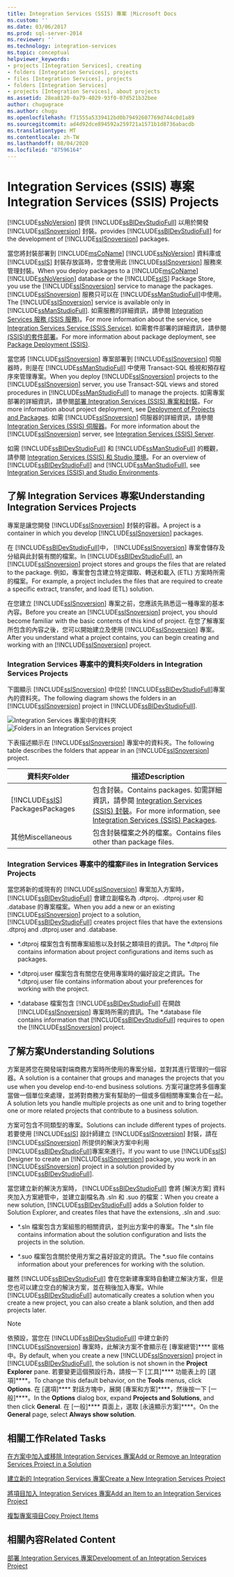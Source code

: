 ```yaml
---
title: Integration Services (SSIS) 專案 |Microsoft Docs
ms.custom: ''
ms.date: 03/06/2017
ms.prod: sql-server-2014
ms.reviewer: ''
ms.technology: integration-services
ms.topic: conceptual
helpviewer_keywords:
- projects [Integration Services], creating
- folders [Integration Services], projects
- files [Integration Services], projects
- folders [Integration Services]
- projects [Integration Services], about projects
ms.assetid: 28ea8120-0a79-4029-93f0-07d521b32bee
author: chugugrace
ms.author: chugu
ms.openlocfilehash: f71555a5339412bd0b79492607769d744c0d1a89
ms.sourcegitcommit: ad4d92dce894592a259721a1571b1d8736abacdb
ms.translationtype: MT
ms.contentlocale: zh-TW
ms.lasthandoff: 08/04/2020
ms.locfileid: "87596164"
---
```

# <a name="integration-services-ssis-projects"></a><span data-ttu-id="f2e66-102">Integration Services (SSIS) 專案</span><span class="sxs-lookup"><span data-stu-id="f2e66-102">Integration Services (SSIS) Projects</span></span>
  [!INCLUDE[ssNoVersion](../includes/ssnoversion-md.md)] <span data-ttu-id="f2e66-103">提供 [!INCLUDE[ssBIDevStudioFull](../includes/ssbidevstudiofull-md.md)] 以用於開發 [!INCLUDE[ssISnoversion](../includes/ssisnoversion-md.md)] 封裝。</span><span class="sxs-lookup"><span data-stu-id="f2e66-103">provides [!INCLUDE[ssBIDevStudioFull](../includes/ssbidevstudiofull-md.md)] for the development of [!INCLUDE[ssISnoversion](../includes/ssisnoversion-md.md)] packages.</span></span>

 <span data-ttu-id="f2e66-104">當您將封裝部署到 [!INCLUDE[msCoName](../includes/msconame-md.md)] [!INCLUDE[ssNoVersion](../includes/ssnoversion-md.md)] 資料庫或 [!INCLUDE[ssIS](../includes/ssis-md.md)] 封裝存放區時，您會使用此 [!INCLUDE[ssISnoversion](../includes/ssisnoversion-md.md)] 服務來管理封裝。</span><span class="sxs-lookup"><span data-stu-id="f2e66-104">When you deploy packages to a [!INCLUDE[msCoName](../includes/msconame-md.md)] [!INCLUDE[ssNoVersion](../includes/ssnoversion-md.md)] database or the [!INCLUDE[ssIS](../includes/ssis-md.md)] Package Store, you use the [!INCLUDE[ssISnoversion](../includes/ssisnoversion-md.md)] service to manage the packages.</span></span> <span data-ttu-id="f2e66-105">[!INCLUDE[ssISnoversion](../includes/ssisnoversion-md.md)] 服務只可以在 [!INCLUDE[ssManStudioFull](../includes/ssmanstudiofull-md.md)]中使用。</span><span class="sxs-lookup"><span data-stu-id="f2e66-105">The [!INCLUDE[ssISnoversion](../includes/ssisnoversion-md.md)] service is available only in [!INCLUDE[ssManStudioFull](../includes/ssmanstudiofull-md.md)].</span></span> <span data-ttu-id="f2e66-106">如需服務的詳細資訊，請參閱 [Integration Services 服務 &#40;SSIS 服務&#41;](service/integration-services-service-ssis-service.md)。</span><span class="sxs-lookup"><span data-stu-id="f2e66-106">For more information about the service, see [Integration Services Service &#40;SSIS Service&#41;](service/integration-services-service-ssis-service.md).</span></span> <span data-ttu-id="f2e66-107">如需套件部署的詳細資訊，請參閱[&#40;SSIS&#41;的套件部署](packages/legacy-package-deployment-ssis.md)。</span><span class="sxs-lookup"><span data-stu-id="f2e66-107">For more information about package deployment, see [Package Deployment &#40;SSIS&#41;](packages/legacy-package-deployment-ssis.md).</span></span>

 <span data-ttu-id="f2e66-108">當您將 [!INCLUDE[ssISnoversion](../includes/ssisnoversion-md.md)] 專案部署到 [!INCLUDE[ssISnoversion](../includes/ssisnoversion-md.md)] 伺服器時，則是在 [!INCLUDE[ssManStudioFull](../includes/ssmanstudiofull-md.md)] 中使用 Transact-SQL 檢視和預存程序來管理專案。</span><span class="sxs-lookup"><span data-stu-id="f2e66-108">When you deploy [!INCLUDE[ssISnoversion](../includes/ssisnoversion-md.md)] projects to the [!INCLUDE[ssISnoversion](../includes/ssisnoversion-md.md)] server, you use Transact-SQL views and stored procedures in [!INCLUDE[ssManStudioFull](../includes/ssmanstudiofull-md.md)] to manage the projects.</span></span> <span data-ttu-id="f2e66-109">如需專案部署的詳細資訊，請參閱[部署 Integration Services (SSIS) 專案和封裝](packages/deploy-integration-services-ssis-projects-and-packages.md)。</span><span class="sxs-lookup"><span data-stu-id="f2e66-109">For more information about project deployment, see [Deployment of Projects and Packages](packages/deploy-integration-services-ssis-projects-and-packages.md).</span></span> <span data-ttu-id="f2e66-110">如需 [!INCLUDE[ssISnoversion](../includes/ssisnoversion-md.md)] 伺服器的詳細資訊，請參閱 [Integration Services &#40;SSIS&#41; 伺服器](catalog/integration-services-ssis-server-and-catalog.md)。</span><span class="sxs-lookup"><span data-stu-id="f2e66-110">For more information about the [!INCLUDE[ssISnoversion](../includes/ssisnoversion-md.md)] server, see [Integration Services &#40;SSIS&#41; Server](catalog/integration-services-ssis-server-and-catalog.md).</span></span>

 <span data-ttu-id="f2e66-111">如需 [!INCLUDE[ssBIDevStudioFull](../includes/ssbidevstudiofull-md.md)] 和 [!INCLUDE[ssManStudioFull](../includes/ssmanstudiofull-md.md)] 的概觀，請參閱 [Integration Services &#40;SSIS&#41; 和 Studio 環境](integration-services-ssis-development-and-management-tools.md)。</span><span class="sxs-lookup"><span data-stu-id="f2e66-111">For an overview of [!INCLUDE[ssBIDevStudioFull](../includes/ssbidevstudiofull-md.md)] and [!INCLUDE[ssManStudioFull](../includes/ssmanstudiofull-md.md)], see [Integration Services &#40;SSIS&#41; and Studio Environments](integration-services-ssis-development-and-management-tools.md).</span></span>

## <a name="understanding-integration-services-projects"></a><span data-ttu-id="f2e66-112">了解 Integration Services 專案</span><span class="sxs-lookup"><span data-stu-id="f2e66-112">Understanding Integration Services Projects</span></span>
 <span data-ttu-id="f2e66-113">專案是讓您開發 [!INCLUDE[ssISnoversion](../includes/ssisnoversion-md.md)] 封裝的容器。</span><span class="sxs-lookup"><span data-stu-id="f2e66-113">A project is a container in which you develop [!INCLUDE[ssISnoversion](../includes/ssisnoversion-md.md)] packages.</span></span>

 <span data-ttu-id="f2e66-114">在 [!INCLUDE[ssBIDevStudioFull](../includes/ssbidevstudiofull-md.md)]中， [!INCLUDE[ssISnoversion](../includes/ssisnoversion-md.md)] 專案會儲存及分組與此封裝有關的檔案。</span><span class="sxs-lookup"><span data-stu-id="f2e66-114">In [!INCLUDE[ssBIDevStudioFull](../includes/ssbidevstudiofull-md.md)], an [!INCLUDE[ssISnoversion](../includes/ssisnoversion-md.md)] project stores and groups the files that are related to the package.</span></span> <span data-ttu-id="f2e66-115">例如，專案會包含建立特定擷取、轉送和載入 (ETL) 方案時所需的檔案。</span><span class="sxs-lookup"><span data-stu-id="f2e66-115">For example, a project includes the files that are required to create a specific extract, transfer, and load (ETL) solution.</span></span>

 <span data-ttu-id="f2e66-116">在您建立 [!INCLUDE[ssISnoversion](../includes/ssisnoversion-md.md)] 專案之前，您應該先熟悉這一種專案的基本內容。</span><span class="sxs-lookup"><span data-stu-id="f2e66-116">Before you create an [!INCLUDE[ssISnoversion](../includes/ssisnoversion-md.md)] project, you should become familiar with the basic contents of this kind of project.</span></span> <span data-ttu-id="f2e66-117">在您了解專案所包含的內容之後，您可以開始建立及使用 [!INCLUDE[ssISnoversion](../includes/ssisnoversion-md.md)] 專案。</span><span class="sxs-lookup"><span data-stu-id="f2e66-117">After you understand what a project contains, you can begin creating and working with an [!INCLUDE[ssISnoversion](../includes/ssisnoversion-md.md)] project.</span></span>

### <a name="folders-in-integration-services-projects"></a><span data-ttu-id="f2e66-118">Integration Services 專案中的資料夾</span><span class="sxs-lookup"><span data-stu-id="f2e66-118">Folders in Integration Services Projects</span></span>
 <span data-ttu-id="f2e66-119">下圖顯示 [!INCLUDE[ssISnoversion](../includes/ssisnoversion-md.md)] 中位於 [!INCLUDE[ssBIDevStudioFull](../includes/ssbidevstudiofull-md.md)]專案內的資料夾。</span><span class="sxs-lookup"><span data-stu-id="f2e66-119">The following diagram shows the folders in an [!INCLUDE[ssISnoversion](../includes/ssisnoversion-md.md)] project in [!INCLUDE[ssBIDevStudioFull](../includes/ssbidevstudiofull-md.md)].</span></span>

 <span data-ttu-id="f2e66-120">![Integration Services 專案中的資料夾](media/solutionexplorer.gif "Integration Services 專案中的資料夾")</span><span class="sxs-lookup"><span data-stu-id="f2e66-120">![Folders in an Integration Services project](media/solutionexplorer.gif "Folders in an Integration Services project")</span></span>

 <span data-ttu-id="f2e66-121">下表描述顯示在 [!INCLUDE[ssISnoversion](../includes/ssisnoversion-md.md)] 專案中的資料夾。</span><span class="sxs-lookup"><span data-stu-id="f2e66-121">The following table describes the folders that appear in an [!INCLUDE[ssISnoversion](../includes/ssisnoversion-md.md)] project.</span></span>

|<span data-ttu-id="f2e66-122">資料夾</span><span class="sxs-lookup"><span data-stu-id="f2e66-122">Folder</span></span>|<span data-ttu-id="f2e66-123">描述</span><span class="sxs-lookup"><span data-stu-id="f2e66-123">Description</span></span>|
|------------|-----------------|
|[!INCLUDE[ssIS](../includes/ssis-md.md)] <span data-ttu-id="f2e66-124">Packages</span><span class="sxs-lookup"><span data-stu-id="f2e66-124">Packages</span></span>|<span data-ttu-id="f2e66-125">包含封裝。</span><span class="sxs-lookup"><span data-stu-id="f2e66-125">Contains packages.</span></span> <span data-ttu-id="f2e66-126">如需詳細資訊，請參閱 [Integration Services &#40;SSIS&#41; 封裝](../../2014/integration-services/integration-services-ssis-packages.md)。</span><span class="sxs-lookup"><span data-stu-id="f2e66-126">For more information, see [Integration Services &#40;SSIS&#41; Packages](../../2014/integration-services/integration-services-ssis-packages.md).</span></span>|
|<span data-ttu-id="f2e66-127">其他</span><span class="sxs-lookup"><span data-stu-id="f2e66-127">Miscellaneous</span></span>|<span data-ttu-id="f2e66-128">包含封裝檔案之外的檔案。</span><span class="sxs-lookup"><span data-stu-id="f2e66-128">Contains files other than package files.</span></span>|

### <a name="files-in-integration-services-projects"></a><span data-ttu-id="f2e66-129">Integration Services 專案中的檔案</span><span class="sxs-lookup"><span data-stu-id="f2e66-129">Files in Integration Services Projects</span></span>
 <span data-ttu-id="f2e66-130">當您將新的或現有的 [!INCLUDE[ssISnoversion](../includes/ssisnoversion-md.md)] 專案加入方案時， [!INCLUDE[ssBIDevStudioFull](../includes/ssbidevstudiofull-md.md)] 會建立副檔名為 .dtproj、.dtproj.user 和 .database 的專案檔案。</span><span class="sxs-lookup"><span data-stu-id="f2e66-130">When you add a new or an existing [!INCLUDE[ssISnoversion](../includes/ssisnoversion-md.md)] project to a solution, [!INCLUDE[ssBIDevStudioFull](../includes/ssbidevstudiofull-md.md)] creates project files that have the extensions .dtproj and .dtproj.user and .database.</span></span>

-   <span data-ttu-id="f2e66-131">\*.dtproj 檔案包含有關專案組態以及封裝之類項目的資訊。</span><span class="sxs-lookup"><span data-stu-id="f2e66-131">The \*.dtproj file contains information about project configurations and items such as packages.</span></span>

-   <span data-ttu-id="f2e66-132">\*.dtproj.user 檔案包含有關您在使用專案時的偏好設定之資訊。</span><span class="sxs-lookup"><span data-stu-id="f2e66-132">The \*.dtproj.user file contains information about your preferences for working with the project.</span></span>

-   <span data-ttu-id="f2e66-133">\*.database 檔案包含 [!INCLUDE[ssBIDevStudioFull](../includes/ssbidevstudiofull-md.md)] 在開啟 [!INCLUDE[ssISnoversion](../includes/ssisnoversion-md.md)] 專案時所需的資訊。</span><span class="sxs-lookup"><span data-stu-id="f2e66-133">The \*.database file contains information that [!INCLUDE[ssBIDevStudioFull](../includes/ssbidevstudiofull-md.md)] requires to open the [!INCLUDE[ssISnoversion](../includes/ssisnoversion-md.md)] project.</span></span>

## <a name="understanding-solutions"></a><span data-ttu-id="f2e66-134">了解方案</span><span class="sxs-lookup"><span data-stu-id="f2e66-134">Understanding Solutions</span></span>
 <span data-ttu-id="f2e66-135">方案是將您在開發端對端商務方案時所使用的專案分組，並對其進行管理的一個容器。</span><span class="sxs-lookup"><span data-stu-id="f2e66-135">A solution is a container that groups and manages the projects that you use when you develop end-to-end business solutions.</span></span> <span data-ttu-id="f2e66-136">方案可讓您將多個專案當做一個單位來處理，並將對商務方案有幫助的一個或多個相關專案集合在一起。</span><span class="sxs-lookup"><span data-stu-id="f2e66-136">A solution lets you handle multiple projects as one unit and to bring together one or more related projects that contribute to a business solution.</span></span>

 <span data-ttu-id="f2e66-137">方案可包含不同類型的專案。</span><span class="sxs-lookup"><span data-stu-id="f2e66-137">Solutions can include different types of projects.</span></span> <span data-ttu-id="f2e66-138">若要使用 [!INCLUDE[ssIS](../includes/ssis-md.md)] 設計師建立 [!INCLUDE[ssISnoversion](../includes/ssisnoversion-md.md)] 封裝，請在 [!INCLUDE[ssISnoversion](../includes/ssisnoversion-md.md)] 所提供的解決方案中利用 [!INCLUDE[ssBIDevStudioFull](../includes/ssbidevstudiofull-md.md)]專案來進行。</span><span class="sxs-lookup"><span data-stu-id="f2e66-138">If you want to use [!INCLUDE[ssIS](../includes/ssis-md.md)] Designer to create an [!INCLUDE[ssISnoversion](../includes/ssisnoversion-md.md)] package, you work in an [!INCLUDE[ssISnoversion](../includes/ssisnoversion-md.md)] project in a solution provided by [!INCLUDE[ssBIDevStudioFull](../includes/ssbidevstudiofull-md.md)].</span></span>

 <span data-ttu-id="f2e66-139">當您建立新的解決方案時， [!INCLUDE[ssBIDevStudioFull](../includes/ssbidevstudiofull-md.md)] 會將 [解決方案] 資料夾加入方案總管中，並建立副檔名為 .sln 和 .suo 的檔案：</span><span class="sxs-lookup"><span data-stu-id="f2e66-139">When you create a new solution, [!INCLUDE[ssBIDevStudioFull](../includes/ssbidevstudiofull-md.md)] adds a Solution folder to Solution Explorer, and creates files that have the extensions, .sln and .suo:</span></span>

-   <span data-ttu-id="f2e66-140">\*.sln 檔案包含方案組態的相關資訊，並列出方案中的專案。</span><span class="sxs-lookup"><span data-stu-id="f2e66-140">The \*.sln file contains information about the solution configuration and lists the projects in the solution.</span></span>

-   <span data-ttu-id="f2e66-141">\*.suo 檔案包含關於使用方案之喜好設定的資訊。</span><span class="sxs-lookup"><span data-stu-id="f2e66-141">The \*.suo file contains information about your preferences for working with the solution.</span></span>

 <span data-ttu-id="f2e66-142">雖然 [!INCLUDE[ssBIDevStudioFull](../includes/ssbidevstudiofull-md.md)] 會在您新建專案時自動建立解決方案，但是您也可以建立空白的解決方案，並在稍後加入專案。</span><span class="sxs-lookup"><span data-stu-id="f2e66-142">While [!INCLUDE[ssBIDevStudioFull](../includes/ssbidevstudiofull-md.md)] automatically creates a solution when you create a new project, you can also create a blank solution, and then add projects later.</span></span>

> [!NOTE]
>  <span data-ttu-id="f2e66-143">依預設，當您在 [!INCLUDE[ssBIDevStudioFull](../includes/ssbidevstudiofull-md.md)] 中建立新的 [!INCLUDE[ssISnoversion](../includes/ssisnoversion-md.md)] 專案時，此解決方案不會顯示在 [專案總管]\*\*\*\* 窗格中。</span><span class="sxs-lookup"><span data-stu-id="f2e66-143">By default, when you create a new [!INCLUDE[ssISnoversion](../includes/ssisnoversion-md.md)] project in [!INCLUDE[ssBIDevStudioFull](../includes/ssbidevstudiofull-md.md)], the solution is not shown in the **Project Explorer** pane.</span></span> <span data-ttu-id="f2e66-144">若要變更這個預設行為，請按一下 [工具]\*\*\*\* 功能表上的 [選項]\*\*\*\*。</span><span class="sxs-lookup"><span data-stu-id="f2e66-144">To change this default behavior, on the **Tools** menus, click **Options**.</span></span> <span data-ttu-id="f2e66-145">在 [選項]\*\*\*\* 對話方塊中，展開 [專案和方案]\*\*\*\*，然後按一下 [一般]\*\*\*\*。</span><span class="sxs-lookup"><span data-stu-id="f2e66-145">In the **Options** dialog box, expand **Projects and Solutions**, and then click **General**.</span></span> <span data-ttu-id="f2e66-146">在 [一般]\*\*\*\* 頁面上，選取 [永遠顯示方案]\*\*\*\*。</span><span class="sxs-lookup"><span data-stu-id="f2e66-146">On the **General** page, select **Always show solution**.</span></span>

## <a name="related-tasks"></a><span data-ttu-id="f2e66-147">相關工作</span><span class="sxs-lookup"><span data-stu-id="f2e66-147">Related Tasks</span></span>
 [<span data-ttu-id="f2e66-148">在方案中加入或移除 Integration Services 專案</span><span class="sxs-lookup"><span data-stu-id="f2e66-148">Add or Remove an Integration Services Project in a Solution</span></span>](../../2014/integration-services/add-or-remove-an-integration-services-project-in-a-solution.md)

 [<span data-ttu-id="f2e66-149">建立新的 Integration Services 專案</span><span class="sxs-lookup"><span data-stu-id="f2e66-149">Create a New Integration Services Project</span></span>](../../2014/integration-services/create-a-new-integration-services-project.md)

 [<span data-ttu-id="f2e66-150">將項目加入 Integration Services 專案</span><span class="sxs-lookup"><span data-stu-id="f2e66-150">Add an Item to an Integration Services Project</span></span>](../../2014/integration-services/add-an-item-to-an-integration-services-project.md)

 [<span data-ttu-id="f2e66-151">複製專案項目</span><span class="sxs-lookup"><span data-stu-id="f2e66-151">Copy Project Items</span></span>](../../2014/integration-services/copy-project-items.md)

## <a name="related-content"></a><span data-ttu-id="f2e66-152">相關內容</span><span class="sxs-lookup"><span data-stu-id="f2e66-152">Related Content</span></span>
 [<span data-ttu-id="f2e66-153">部署 Integration Services 專案</span><span class="sxs-lookup"><span data-stu-id="f2e66-153">Development of an Integration Services Project</span></span>](../../2014/integration-services/development-of-an-integration-services-project.md)


